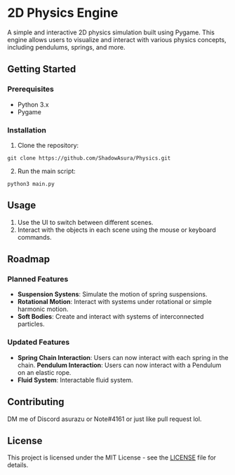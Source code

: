 # 2D Physics Engine

A simple and interactive 2D physics simulation built using Pygame. This engine allows users to visualize and interact with various physics concepts, including pendulums, springs, and more.

## Getting Started

### Prerequisites

- Python 3.x
- Pygame

### Installation

1. Clone the repository:

```
git clone https://github.com/ShadowAsura/Physics.git
```

2. Run the main script:

```
python3 main.py
```

## Usage

1. Use the UI to switch between different scenes.
2. Interact with the objects in each scene using the mouse or keyboard commands.

## Roadmap

### Planned Features

- **Suspension Systens**: Simulate the motion of spring suspensions.
- **Rotational Motion**: Interact with systems under rotational or simple harmonic motion.
- **Soft Bodies**: Create and interact with systems of interconnected particles.

### Updated Features

- **Spring Chain Interaction**: Users can now interact with each spring in the chain.
  **Pendulum Interaction**: Users can now interact with a Pendulum on an elastic rope.
- **Fluid System**: Interactable fluid system.

## Contributing

DM me of Discord asurazu or Note#4161 or just like pull request lol.

## License

This project is licensed under the MIT License - see the [LICENSE](LICENSE) file for details.
